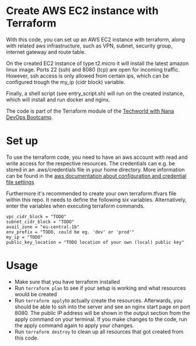 # Create AWS EC2 instance with Terraform

With this code, you can set up an AWS EC2 instance with terraform, along with related aws infrastructure, such as VPN, subnet,
security group, internet gateway and route table.

On the created EC2 instance of type t2.micro it will install the latest amazon linux image. Ports 22 (ssh) and 8080 (tcp) are open for incoming traffic. However, ssh access is only allowed from certain ips, which can be configured trough the my_ip (cidr block) variable.

Finally, a shell script (see entry_script.sh) will run on the created instance, which will install and run docker and nginx.

The code is part of the Terraform module of the [Techworld with Nana DevOps Bootcamp](https://www.techworld-with-nana.com/devops-bootcamp).

# Set up

To use the terraform code, you need to have an aws account with read and write access for the respective resources. The credentials can e.g. be stored in an .aws/credentials file in your home directory. More information can be found in the [aws documentation about configuration and credential file settings](https://docs.aws.amazon.com/cli/v1/userguide/cli-configure-files.html)

Furthermore it's recommended to create your own terraform.tfvars file within this repo. It needs to define the following six variables. Alternatively, enter the variables when executing terraform commands.

```
vpc_cidr_block = "TODO"
subnet_cidr_block = "TODO"
avail_zone = "eu-central-1b"
env_prefix = "TODO, could be eg. 'dev' or 'prod'"
my_ip = "TODO"
public_key_location = "TODO location of your own (local) public key"
```

# Usage

* Make sure that you have terraform installed
* Run `terraform plan` to see if your setup is working and what resources would be created
* Run `terraform apply`to actually create the resources. Afterwards, you should be able to ssh into the server and see an nginx start page on port 8080. The public IP address will be shown in the output section from the apply command on your terminal. If you make changes to the code, run the apply command again to apply your changes.
* Run `terraform destroy` to clean up all resources that got created from this code.